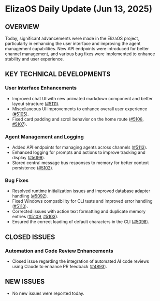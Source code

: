 # ElizaOS Daily Update (Jun 13, 2025)

## OVERVIEW 
Today, significant advancements were made in the ElizaOS project, particularly in enhancing the user interface and improving the agent management capabilities. New API endpoints were introduced for better channel management, and various bug fixes were implemented to enhance stability and user experience.

## KEY TECHNICAL DEVELOPMENTS

### User Interface Enhancements
- Improved chat UI with new animated markdown component and better layout structure ([#5111](https://github.com/elizaos/eliza/pull/5111)).
- Miscellaneous UI improvements to enhance overall user experience ([#5105](https://github.com/elizaos/eliza/pull/5105)).
- Fixed card padding and scroll behavior on the home route ([#5108](https://github.com/elizaos/eliza/pull/5108), [#5107](https://github.com/elizaos/eliza/pull/5107)).

### Agent Management and Logging
- Added API endpoints for managing agents across channels ([#5113](https://github.com/elizaos/eliza/pull/5113)).
- Enhanced logging for prompts and actions to improve tracking and display ([#5099](https://github.com/elizaos/eliza/pull/5099)).
- Stored central message bus responses to memory for better context persistence ([#5102](https://github.com/elizaos/eliza/pull/5102)).

### Bug Fixes
- Resolved runtime initialization issues and improved database adapter handling ([#5092](https://github.com/elizaos/eliza/pull/5092)).
- Fixed Windows compatibility for CLI tests and improved error handling ([#5110](https://github.com/elizaos/eliza/pull/5110)).
- Corrected issues with action text formatting and duplicate memory entries ([#5109](https://github.com/elizaos/eliza/pull/5109), [#5103](https://github.com/elizaos/eliza/pull/5103)).
- Ensured the correct loading of default characters in the CLI ([#5098](https://github.com/elizaos/eliza/pull/5098)).

## CLOSED ISSUES

### Automation and Code Review Enhancements
- Closed issue regarding the integration of automated AI code reviews using Claude to enhance PR feedback ([#4893](https://github.com/elizaos/eliza/issues/4893)).

## NEW ISSUES
- No new issues were reported today.